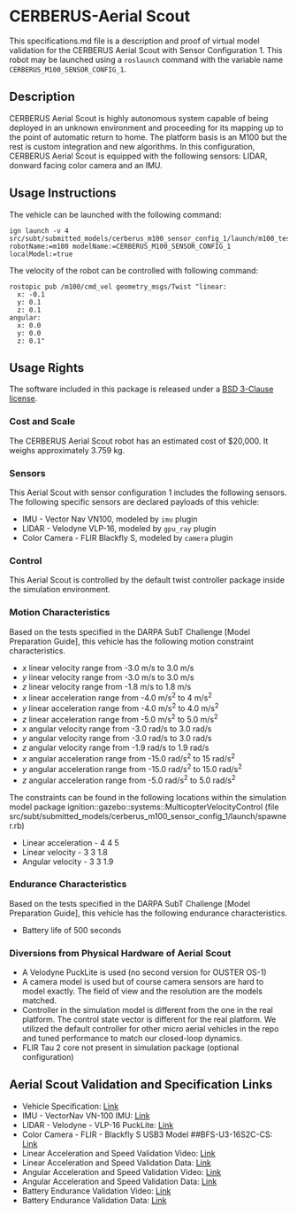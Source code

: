 <!-- This is a Markdown description of a robot model submitted for inclusion in the
DARPA Subterranean Challenge Technology Repository -->

# CERBERUS-Aerial Scout
This specifications.md file is a description and proof of virtual model validation for
the CERBERUS Aerial Scout with Sensor Configuration 1. This robot may be launched using a `roslaunch` command with the variable name `CERBERUS_M100_SENSOR_CONFIG_1`.

## Description
CERBERUS Aerial Scout is highly autonomous system capable of being deployed in an unknown environment and proceeding for its mapping up to the point of automatic return to home. The platform basis is an M100 but the rest is custom integration and new algorithms.
In this configuration, CERBERUS Aerial Scout is equipped with the following sensors: LIDAR, donward facing color camera and an IMU.

## Usage Instructions
The vehicle can be launched with the following command:
```
ign launch -v 4 src/subt/submitted_models/cerberus_m100_sensor_config_1/launch/m100_test.ign robotName:=m100 modelName:=CERBERUS_M100_SENSOR_CONFIG_1 localModel:=true
```
The velocity of the robot can be controlled with following command:
```
rostopic pub /m100/cmd_vel geometry_msgs/Twist "linear:
  x: -0.1
  y: 0.1
  z: 0.1
angular:
  x: 0.0
  y: 0.0
  z: 0.1"
```

## Usage Rights
The software included in this package is released under a [BSD 3-Clause license](LICENSE).


### Cost and Scale
The CERBERUS Aerial Scout robot has an estimated cost of $20,000. It weighs approximately 3.759 kg.

### Sensors
This Aerial Scout with sensor configuration 1 includes the
following sensors. 
The following specific sensors are declared payloads of this vehicle:
* IMU - Vector Nav VN100, modeled by `imu` plugin
* LIDAR - Velodyne VLP-16, modeled by `gpu_ray` plugin
* Color Camera - FLIR Blackfly S, modeled by `camera` plugin

### Control
This Aerial Scout is controlled by the default twist controller package inside the simulation environment.

### Motion Characteristics
Based on the tests specified in the DARPA SubT Challenge [Model Preparation
Guide], this vehicle has the following motion constraint characteristics.
* _x_ linear velocity range from -3.0 m/s to 3.0 m/s
* _y_ linear velocity range from -3.0 m/s to 3.0 m/s
* _z_ linear velocity range from -1.8 m/s to 1.8 m/s
* _x_ linear acceleration range from -4.0 m/s<sup>2</sup> to 4 m/s<sup>2</sup>
* _y_ linear acceleration range from -4.0 m/s<sup>2</sup> to 4.0 m/s<sup>2</sup>
* _z_ linear acceleration range from -5.0 m/s<sup>2</sup> to 5.0 m/s<sup>2</sup>
* _x_ angular velocity range from -3.0 rad/s to 3.0 rad/s
* _y_ angular velocity range from -3.0 rad/s to 3.0 rad/s
* _z_ angular velocity range from -1.9 rad/s to 1.9 rad/s
* _x_ angular acceleration range from -15.0 rad/s<sup>2</sup> to 15 rad/s<sup>2</sup>
* _y_ angular acceleration range from -15.0 rad/s<sup>2</sup> to 15.0 rad/s<sup>2</sup>
* _z_ angular acceleration range from -5.0 rad/s<sup>2</sup> to 5.0 rad/s<sup>2</sup>

The constraints can be found in the following locations within the simulation model
package ignition::gazebo::systems::MulticopterVelocityControl (file src/subt/submitted_models/cerberus_m100_sensor_config_1/launch/spawner.rb)
* Linear acceleration - <maximumLinearAcceleration>4 4 5</maximumLinearAcceleration>
* Linear velocity - <maximumLinearVelocity>3 3 1.8</maximumLinearVelocity>
* Angular velocity - <maximumAngularVelocity>3 3 1.9</maximumAngularVelocity>

### Endurance Characteristics
Based on the tests specified in the DARPA SubT Challenge [Model Preparation
Guide], this vehicle has the following endurance characteristics.

* Battery life of 500 seconds

### Diversions from Physical Hardware of Aerial Scout
* A Velodyne PuckLite is used (no second version for OUSTER OS-1)
* A camera model is used but of course camera sensors are hard to model exactly. The field of view and the resolution are the models matched.
* Controller in the simulation model is different from the one in the real platform. The control state vector is different for the real platform. We utilized the default controller for other micro aerial vehicles in the repo and tuned performance to match our closed-loop dynamics.
* FLIR Tau 2 core not present in simulation package (optional configuration)

## <a name="validation_links"></a>Aerial Scout Validation and Specification Links
* Vehicle Specification: [Link](https://www.dronenerds.com/products/drones/enterprise-drones/matrice/dji-matrix-100-flying-platform-matrix100-dji.html?utm_source=google&utm_medium=cpc&adpos=&scid=scplpCP.TP.000029&sc_intid=CP.TP.000029&utm_campaign=SC+Shopping+-+Branded+Desktop&utm_term=&utm_source=adwords&utm_medium=ppc&hsa_net=adwords&hsa_kw=&hsa_tgt=pla-885414664776&hsa_grp=54370605725&hsa_ver=3&hsa_cam=1423409008&hsa_acc=7518285824&hsa_ad=273821055577&hsa_mt=&hsa_src=g&gclid=CjwKCAjwguzzBRBiEiwAgU0FT7dBsblXMt6sIPeH5G7IeGc9V9QWlztFg_4RoNxdS4h0n5HrtsBULRoCh7QQAvD_BwE&utm_source=LS&utm_medium=je6NUbpObpQ&utm_campaign=VigLink&ranMID=42561&ranEAID=je6NUbpObpQ&ranSiteID=je6NUbpObpQ-4aX1pU9kM_R9TMrhILzx5Q) 
* IMU - VectorNav VN-100 IMU: [Link](https://www.vectornav.com/products/vn-100)
* LIDAR - Velodyne - VLP-16 PuckLite: [Link](https://velodynelidar.com/products/puck/)
* Color Camera - FLIR - Blackfly S USB3 Model ##BFS-U3-16S2C-CS: [Link](https://www.flir.com/products/blackfly-s-usb3?model=BFS-U3-16S2C-CS)  
* Linear Acceleration and Speed Validation Video: [Link](https://youtu.be/GtoS-pPHVWM)
* Linear Acceleration and Speed Validation Data: [Link](https://drive.google.com/open?id=14V-pT-VASC975NN3iFFi9GCIuhRQ-Abo)
* Angular Acceleration and Speed Validation Video: [Link](https://youtu.be/yrCuiDCqyC4)
* Angular Acceleration and Speed Validation Data: [Link](https://drive.google.com/open?id=1fvhH8tl3zbtQOTJdGs-8LPccpg8fS7XP)
* Battery Endurance Validation Video: [Link](https://youtu.be/VKiZHleWNq4)
* Battery Endurance Validation Data: [Link](https://drive.google.com/open?id=12tBNsxiN895O99cq8roC0xSOMllQV-cG)
